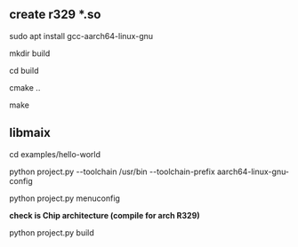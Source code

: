 
## create r329 *.so 

sudo apt install gcc-aarch64-linux-gnu

mkdir build

cd build

cmake ..

make

## libmaix 

cd examples/hello-world

python project.py --toolchain /usr/bin --toolchain-prefix aarch64-linux-gnu- config

python project.py menuconfig

**check is Chip architecture (compile for arch R329)**

python project.py build
